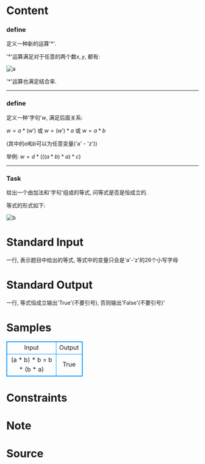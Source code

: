 
# Content

### define
定义一种新的运算'$*$'.

'$*$'运算满足对于任意的两个数$x, y$, 都有:

![a](/source/lutece/suan-shu-di-shou/img/aHR0cHM6Ly9hY20udWVzdGMuZWR1LmNuL21lZGlhL2ltYWdlL3Byb2JsZW0vMTg0Ny8yMDE4MDMwMzE1MDEzNTMxMTguanBlZw==.jpeg)

'$*$'运算也满足结合率.
***

### define
定义一种'字句'$w$, 满足后面关系: 

$w = a * (w')$ 或 $w = (w') * a$ 或 $w = a * b$

(其中的$a$和$b$可以为任意变量('a' - 'z'))

举例: $w = d*(((a*b)*a)*c)$
***

### Task
给出一个由加法和'字句'组成的等式, 问等式是否是恒成立的.

等式的形式如下:

![b](/source/lutece/suan-shu-di-shou/img/aHR0cHM6Ly9hY20udWVzdGMuZWR1LmNuL21lZGlhL2ltYWdlL3Byb2JsZW0vMTg0Ny8yMDE4MDMwMzE1MDQzNjI5MjkuanBlZw==.jpeg)

# Standard Input

一行, 表示题目中给出的等式, 等式中的变量只会是'a'-'z'的26个小写字母

# Standard Output

一行, 等式恒成立输出'True'(不要引号), 否则输出'False'(不要引号)'

# Samples

<style>
        table,table tr th, table tr td { border:1px solid #0094ff; }
        table { width: 200px; min-height: 25px; line-height: 25px; text-align: center; border-collapse: collapse;}   
    </style>
<table>
	<tr>
		<td>Input</td>
		<td>Output</td>
	</tr>
<tr><td>(a * b) * b = b * (b * a)</td><td>True</td></tr></table>


# Constraints



# Note



# Source


